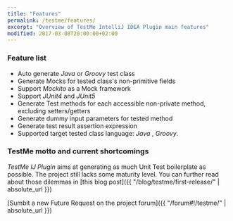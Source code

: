 ```yaml
---
title: "Features"
permalink: /testme/features/
excerpt: "Overview of TestMe IntelliJ IDEA Plugin main features"
modified: 2017-03-08T20:00:00+02:00
---
```

### Feature list
- Auto generate _Java_ or _Groovy_ test class
- Generate Mocks for tested class's non-primitive fields
- Support _Mockito_ as a Mock framework
- Support _JUnit4_ and _JUnit5_
- Generate Test methods for each accessible non-private method, excluding setters/getters
- Generate dummy input parameters for tested method
- Generate test result assertion expression
- Supported target tested class language:  _Java_ , _Groovy_.

### TestMe motto and current shortcomings

_TestMe IJ Plugin_ aims at generating as much Unit Test boilerplate as possible. The project still lacks some maturity level. You can further read about those dilemmas in [this blog post]({{ "/blog/testme/first-release/" | absolute_url }})

[Sumbit a new Future Request on the project forum]({{ "/forum#!/testme/" | absolute_url }})
